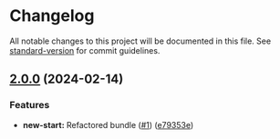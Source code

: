 # Changelog

All notable changes to this project will be documented in this file. See [standard-version](https://github.com/conventional-changelog/standard-version) for commit guidelines.

## [2.0.0](https://github.com/patrykbaszak/extended-api-doc-bundle/compare/1.1.1...2.0.0) (2024-02-14)


### Features

* **new-start:** Refactored bundle ([#1](https://github.com/patrykbaszak/extended-api-doc-bundle/issues/1)) ([e79353e](https://github.com/patrykbaszak/extended-api-doc-bundle/commit/e79353ec59d3a8b693639b2e30762398cc208f14))
